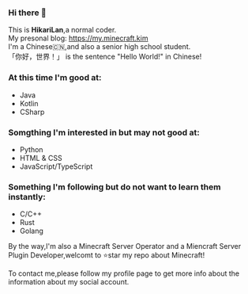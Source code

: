### Hi there 👋
This is **HikariLan**,a normal coder.  
My presonal blog: https://my.minecraft.kim  
I'm a Chinese🇨🇳,and also a senior high school student.  
「你好，世界！」 is the sentence "Hello World!" in Chinese!

### At this time I'm good at:
- Java
- Kotlin
- CSharp

### Somgthing I'm interested in but may not good at:
- Python
- HTML & CSS
- JavaScript/TypeScript

### Something I'm following but do not want to learn them instantly:
- C/C++
- Rust
- Golang

By the way,I'm also a Minecraft Server Operator and a Miencraft Server Plugin Developer,welcomt to ⭐star my repo about Minecraft!

To contact me,please follow my profile page to get more info about the information about my social account.
